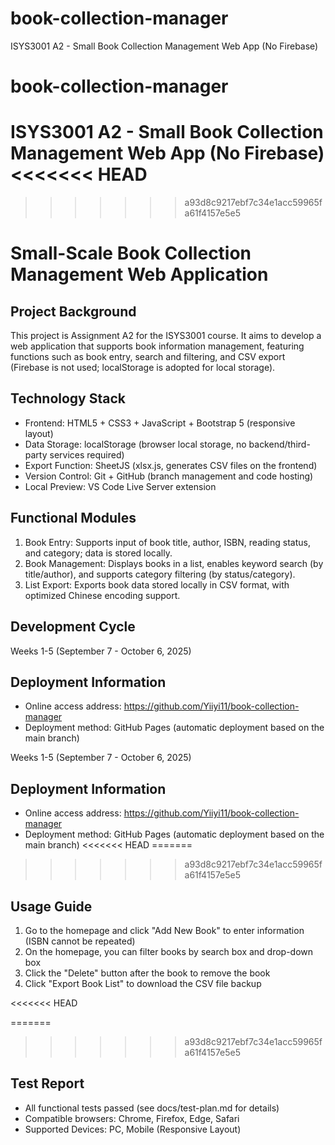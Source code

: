
# book-collection-manager
ISYS3001 A2 - Small Book Collection Management Web App (No Firebase)

# book-collection-manager
ISYS3001 A2 - Small Book Collection Management Web App (No Firebase)
<<<<<<< HEAD
=======

>>>>>>> a93d8c9217ebf7c34e1acc59965fa61f4157e5e5
# Small-Scale Book Collection Management Web Application
## Project Background
This project is Assignment A2 for the ISYS3001 course. It aims to develop a web application that supports book information management, featuring functions such as book entry, search and filtering, and CSV export (Firebase is not used; localStorage is adopted for local storage).
## Technology Stack
- Frontend: HTML5 + CSS3 + JavaScript + Bootstrap 5 (responsive layout)
- Data Storage: localStorage (browser local storage, no backend/third-party services required)
- Export Function: SheetJS (xlsx.js, generates CSV files on the frontend)
- Version Control: Git + GitHub (branch management and code hosting)
- Local Preview: VS Code Live Server extension
## Functional Modules
1. Book Entry: Supports input of book title, author, ISBN, reading status, and category; data is stored locally.
2. Book Management: Displays books in a list, enables keyword search (by title/author), and supports category filtering (by status/category).
3. List Export: Exports book data stored locally in CSV format, with optimized Chinese encoding support.
## Development Cycle

Weeks 1-5 (September 7 - October 6, 2025)

## Deployment Information
- Online access address: https://github.com/Yiiyi11/book-collection-manager
- Deployment method: GitHub Pages (automatic deployment based on the main branch)

Weeks 1-5 (September 7 - October 6, 2025)
## Deployment Information
- Online access address: https://github.com/Yiiyi11/book-collection-manager
- Deployment method: GitHub Pages (automatic deployment based on the main branch)
<<<<<<< HEAD
=======

>>>>>>> a93d8c9217ebf7c34e1acc59965fa61f4157e5e5
## Usage Guide
1. Go to the homepage and click "Add New Book" to enter information (ISBN cannot be repeated)
2. On the homepage, you can filter books by search box and drop-down box
3. Click the "Delete" button after the book to remove the book
4. Click "Export Book List" to download the CSV file backup

<<<<<<< HEAD

=======
>>>>>>> a93d8c9217ebf7c34e1acc59965fa61f4157e5e5
## Test Report
- All functional tests passed (see docs/test-plan.md for details)
- Compatible browsers: Chrome, Firefox, Edge, Safari
- Supported Devices: PC, Mobile (Responsive Layout)
